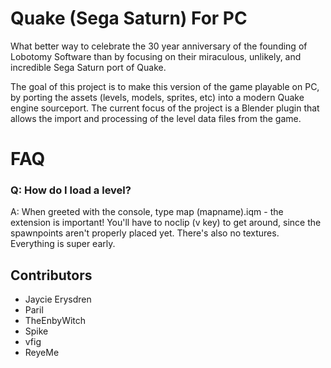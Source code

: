 # Quake (Sega Saturn) For PC

What better way to celebrate the 30 year anniversary of the founding of Lobotomy Software than by focusing on their miraculous, unlikely, and incredible Sega Saturn port of Quake.

The goal of this project is to make this version of the game playable on PC, by porting the assets (levels, models, sprites, etc) into a modern Quake engine sourceport. The current focus of the project is a Blender plugin that allows the import and processing of the level data files from the game.

# FAQ

### Q: How do I load a level?

A: When greeted with the console, type map (mapname).iqm - the extension is important! You'll have to noclip (v key) to get around, since the spawnpoints aren't properly placed yet. There's also no textures. Everything is super early.

## Contributors

- Jaycie Erysdren
- Paril
- TheEnbyWitch
- Spike
- vfig
- ReyeMe